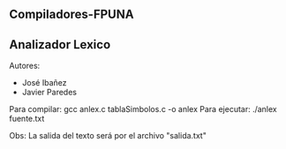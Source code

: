 Compiladores-FPUNA
------------------
Analizador Lexico
------------------
Autores:
- José Ibañez
- Javier Paredes

Para compilar: gcc anlex.c tablaSimbolos.c -o anlex
Para ejecutar: ./anlex fuente.txt

Obs: La salida del texto será por el archivo "salida.txt"

